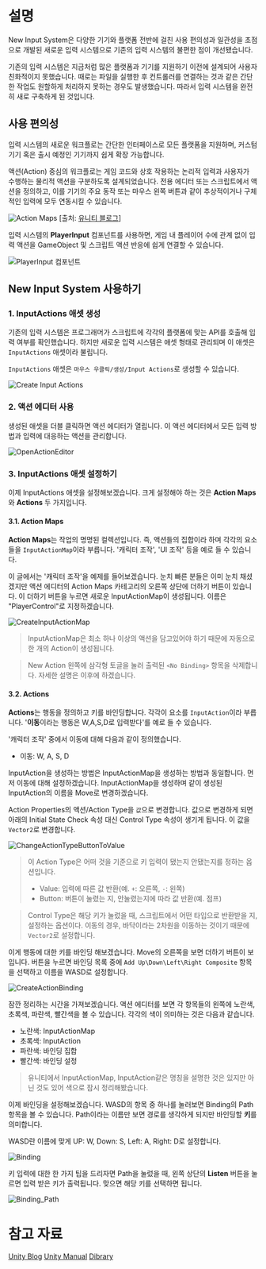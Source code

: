 # 설명
New Input System은 다양한 기기와 플랫폼 전반에 걸친 사용 편의성과 일관성을 초점으로 개발된 새로운 입력 시스템으로 기존의 입력 시스템의 불편한 점이 개선됐습니다.

기존의 입력 시스템은 지금처럼 많은 플랫폼과 기기를 지원하기 이전에 설계되어 사용자 친화적이지 못했습니다. 때로는 파일을 실행한 후 컨트롤러를 연결하는 것과 같은 간단한 작업도 원할하게 처리하지 못하는 경우도 발생했습니다. 따라서 입력 시스템을 완전히 새로 구축하게 된 것입니다.

## 사용 편의성
입력 시스템의 새로운 워크플로는 간단한 인터페이스로 모든 플랫폼을 지원하며, 커스텀 기기 혹은 출시 예정인 기기까지 쉽게 확장 가능합니다.

액션(Action) 중심의 워크플로는 게임 코드와 상호 작용하는 논리적 입력과 사용자가 수행하는 물리적 액션을 구분하도록 설계되었습니다. 전용 에디터 또는 스크립트에서 액션을 정의하고, 이를 기기의 주요 동작 또는 마우스 왼쪽 버튼과 같이 추상적이거나 구체적인 입력에 모두 연동시킬 수 있습니다.

![Action Maps](https://blog-api.unity.com/sites/default/files/styles/focal_crop_ratio_16_9/public/2019/10/image4-1.png?imwidth=1920&h=fa6290f1&itok=2BlgQIMU)
[출처: [유니티 블로그](https://blog.unity.com/kr/technology/introducing-the-new-input-system)]

입력 시스템의 **PlayerInput** 컴포넌트를 사용하면, 게임 내 플레이어 수에 관계 없이 입력 액션을 GameObject 및 스크립트 액션 반응에 쉽게 연결할 수 있습니다.

![PlayerInput 컴포넌트](../../Resources/Game/Unity/NewInputSystem/PlayerInputComponent.png)

## New Input System 사용하기

### 1. InputActions 애셋 생성
기존의 입력 시스템은 프로그래머가 스크립트에 각각의 플랫폼에 맞는 API를 호출해 입력 여부를 확인했습니다. 하지만 새로운 입력 시스템은 애셋 형태로 관리되며 이 애셋은 `InputActions` 애셋이라 불립니다.

`InputActions` 애셋은  `마우스 우클릭/생성/Input Actions`로 생성할 수 있습니다.

![Create Input Actions](../../Resources/Game/Unity/NewInputSystem/CreateInputActions.png)

### 2. 액션 에디터 사용
생성된 애셋을 더블 클릭하면 액션 에디터가 열립니다. 이 액션 에디터에서 모든 입력 방법과 입력에 대응하는 액션을 관리합니다.

![OpenActionEditor](../../Resources/Game/Unity/NewInputSystem/OpenActionEditor.png)

### 3. InputActions 애셋 설정하기

이제 InputActions 애셋을 설정해보겠습니다. 크게 설정해야 하는 것은 **Action Maps**와 **Actions** 두 가지입니다.

#### 3.1. Action Maps
**Action Maps**는 작업의 명명된 컬렉션입니다. 즉, 액션들의 집합이라 하며 각각의 요소들을 `InputActionMap`이라 부릅니다. '캐릭터 조작', 'UI 조작' 등을 예로 들 수 있습니다.

이 글에서는 '캐릭터 조작'을 예제를 들어보겠습니다. 눈치 빠른 분들은 이미 눈치 채셨겠지만 액션 에디터의 Action Maps 카테고리의 오른쪽 상단에 더하기 버튼이 있습니다. 이 더하기 버튼을 누르면 새로운 InputActionMap이 생성됩니다. 이름은 "PlayerControl"로 지정하겠습니다.

![CreateInputActionMap](../../Resources/Game/Unity/NewInputSystem/CreateInputActionMap.png)

> InputActionMap은 최소 하나 이상의 액션을 담고있어야 하기 때문에 자동으로 한 개의 Action이 생성됩니다.

> New Action 왼쪽에 삼각형 토글을 눌러 출력된 `<No Binding>` 항목을 삭제합니다. 자세한 설명은 이후에 하겠습니다.

#### 3.2. Actions
**Actions**는 행동을 정의하고 키를 바인딩합니다. 각각이 요소를 `InputAction`이라 부릅니다. '**이동**이라는 행동은 W,A,S,D로 입력받다'를 예로 들 수 있습니다.

'캐릭터 조작' 중에서 이동에 대해 다음과 같이 정의했습니다.
* 이동: W, A, S, D

InputAction을 생성하는 방법은 InputActionMap을 생성하는 방법과 동일합니다. 먼저 이동에 대해 설정하겠습니다. InputActionMap을 생성하며 같이 생성된 InputAction의 이름을 Move로 변경하겠습니다.

Action Properties의 액션/Action Type을 `값`으로 변경합니다. 값으로 변경하게 되면 아래의 Initial State Check 속성 대신 Control Type 속성이 생기게 됩니다. 이 값을 `Vector2`로 변경합니다.

![ChangeActionTypeButtonToValue](../../Resources/Game/Unity/NewInputSystem/ChangeActioTypeButtonToValue.png)

> 이 Action Type은 어떠 것을 기준으로 키 입력이 됐는지 안됐는지를 정하는 옵션입니다.
> * Value: 입력에 따른 값 반환(예. `+`: 오른쪽, `-`: 왼쪽)
> * Button: 버튼이 눌렸는 지, 안눌렸는지에 따라 값 반환(예. 점프)

> Control Type은 해당 키가 눌렀을 때, 스크립트에서 어떤 타입으로 반환받을 지, 설정하는 옵션이다. 이동의 경우, 바닥이라는 2차원을 이동하는 것이기 때문에 `Vector2`로 설정합니다.

이게 행동에 대한 키를 바인딩 해보겠습니다. Move의 오른쪽을 보면 더하기 버튼이 보입니다. 버튼을 누르면 바인딩 목록 중에 `Add Up\Down\Left\Right Composite` 항목을 선택하고 이름을 WASD로 설정합니다.

![CreateActionBinding](../../Resources/Game/Unity/NewInputSystem/CreateActionBinding.png)

잠깐 정리하는 시간을 가져보겠습니다. 액션 에디터를 보면 각 항목들의 왼쪽에 노란색, 초록색, 파란색, 빨간색을 볼 수 있습니다. 각각의 색이 의미하는 것은 다음과 같습니다.
* 노란색: InputActionMap
* 초록색: InputAction
* 파란색: 바인딩 집합
* 빨간색: 바인딩 설정

> 유니티에서 InputActionMap, InputAction같은 명칭을 설명한 것은 있지만 아닌 것도 있어 색으로 잠시 정리해봤습니다.

이제 바인딩을 설정해보겠습니다. WASD의 항목 중 하나를 눌러보면 Binding의 Path 항목을 볼 수 있습니다. Path이라는 이름만 보면 경로를 생각하게 되지만 바인딩할 **키**를 의미합니다. 

WASD란 이름에 맞게 UP: W, Down: S, Left: A, Right: D로 설정합니다. 

![Binding](../../Resources/Game/Unity/NewInputSystem/Binding.png)

키 입력에 대한 한 가지 팁을 드리자면 Path을 눌렀을 때, 왼쪽 상단의 **Listen** 버튼을 눌르면 입력 받은 키가 출력됩니다. 맞으면 해당 키를 선택하면 됩니다.

![Binding_Path](../../Resources/Game/Unity/NewInputSystem/Binding_Path.png)

# 참고 자료
[Unity Blog](https://blog.unity.com/kr/technology/introducing-the-new-input-system)
[Unity Manual](https://docs.unity3d.com/Packages/com.unity.inputsystem@1.0/manual/ActionAssets.html)
[Dibrary](https://daekyoulibrary.tistory.com/entry/Unity-New-Input-System-1)